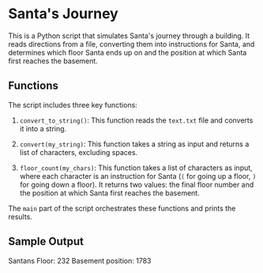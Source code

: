 # Santa's Journey

This is a Python script that simulates Santa's journey through a building. It reads directions from a file, converting them into instructions for Santa, and determines which floor Santa ends up on and the position at which Santa first reaches the basement.

## Functions

The script includes three key functions:

1. `convert_to_string()`: This function reads the `text.txt` file and converts it into a string.

2. `convert(my_string)`: This function takes a string as input and returns a list of characters, excluding spaces.

3. `floor_count(my_chars)`: This function takes a list of characters as input, where each character is an instruction for Santa (`(` for going up a floor, `)` for going down a floor). It returns two values: the final floor number and the position at which Santa first reaches the basement.

The `main` part of the script orchestrates these functions and prints the results.

## Sample Output

Santans Floor: 232
Basement position: 1783